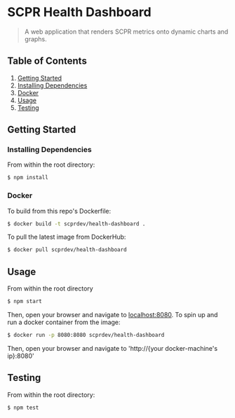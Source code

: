 # SCPR Health Dashboard
> A web application that renders SCPR metrics onto dynamic charts and graphs.

## Table of Contents
1. [Getting Started](#getting-started)
  1. [Installing Dependencies](#installing-dependencies)
  1. [Docker](#docker)
1. [Usage](#usage)
1. [Testing](#testing)

## Getting Started
### Installing Dependencies
From within the root directory:
```sh
$ npm install
```
### Docker
To build from this repo's Dockerfile:
```sh
$ docker build -t scprdev/health-dashboard .
```
To pull the latest image from DockerHub:
```sh
$ docker pull scprdev/health-dashboard
```
## Usage
From within the root directory
```sh
$ npm start
```
Then, open your browser and navigate to [localhost:8080](http://localhost:8080).
To spin up and run a docker container from the image:
```sh
$ docker run -p 8080:8080 scprdev/health-dashboard
```
Then, open your browser and navigate to 'http://{your docker-machine's ip}:8080'
## Testing
From within the root directory:
```sh
$ npm test
```
